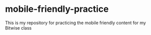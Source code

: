 # mobile-friendly-practice
This is my repository for practicing the mobile friendly content for my Bitwise class
